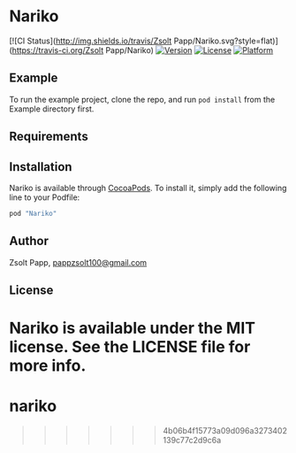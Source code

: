 # Nariko

[![CI Status](http://img.shields.io/travis/Zsolt Papp/Nariko.svg?style=flat)](https://travis-ci.org/Zsolt Papp/Nariko)
[![Version](https://img.shields.io/cocoapods/v/Nariko.svg?style=flat)](http://cocoapods.org/pods/Nariko)
[![License](https://img.shields.io/cocoapods/l/Nariko.svg?style=flat)](http://cocoapods.org/pods/Nariko)
[![Platform](https://img.shields.io/cocoapods/p/Nariko.svg?style=flat)](http://cocoapods.org/pods/Nariko)

## Example

To run the example project, clone the repo, and run `pod install` from the Example directory first.

## Requirements

## Installation

Nariko is available through [CocoaPods](http://cocoapods.org). To install
it, simply add the following line to your Podfile:

```ruby
pod "Nariko"
```

## Author

Zsolt Papp, pappzsolt100@gmail.com

## License

Nariko is available under the MIT license. See the LICENSE file for more info.
=======
# nariko
>>>>>>> 4b06b4f15773a09d096a3273402139c77c2d9c6a
